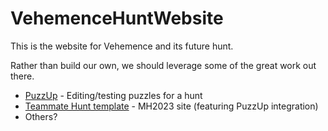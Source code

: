# VehemenceHuntWebsite
This is the website for Vehemence and its future hunt.

Rather than build our own, we should leverage some of the great work out there. 

* [PuzzUp](https://github.com/teammatehunt/puzzup) - Editing/testing puzzles for a hunt
* [Teammate Hunt template](https://github.com/teammatehunt/tph-site) - MH2023 site (featuring PuzzUp integration)
* Others?
